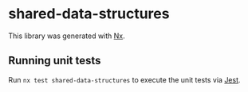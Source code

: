 # shared-data-structures

This library was generated with [Nx](https://nx.dev).

## Running unit tests

Run `nx test shared-data-structures` to execute the unit tests via [Jest](https://jestjs.io).

